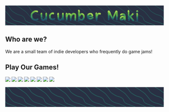 ![](./media/background-logo.png)

## Who are we?
We are a small team of indie developers who frequently do game jams!

## Play Our Games!

<div>
	<a href="https://jawdandev.itch.io/killing-time"><img src="https://img.itch.zone/aW1nLzE4OTA4ODk3LnBuZw==/180x143%23c/u7fZJS.png"></a>
	<a href="https://jawdandev.itch.io/motomon"><img src="https://img.itch.zone/aW1nLzE4MDg2OTkzLnBuZw==/180x143%23c/2K9R29.png"></a>
	<a href="https://hjmw.itch.io/shader-laser-house-invader"><img src="https://img.itch.zone/aW1nLzE3MTUzOTQ3LnBuZw==/180x143%23c/gfHjpd.png"></a>
	<a href="https://jawdandev.itch.io/dragon-roii"><img src="https://img.itch.zone/aW1nLzE2NzkxODk0LnBuZw==/180x143%23c/9wNbeT.png"></a>
	<a href="https://jawdandev.itch.io/unpetrify"><img src="https://img.itch.zone/aW1nLzE1NzgyMDU3LnBuZw==/180x143%23c/%2BXQw2H.png"></a>
	<a href="https://jawdandev.itch.io/fsh"><img src="https://img.itch.zone/aW1nLzE1NzIzMjMzLnBuZw==/180x143%23c/mSduKa.png"></a>
	<a href="https://jawdandev.itch.io/jesters-wing"><img src="https://img.itch.zone/aW1nLzE0ODAwNzg1LnBuZw==/180x143%23c/o8uHQv.png"></a>
	<a href="https://jawdandev.itch.io/sushi-roii"><img src="https://img.itch.zone/aW1nLzEyNTE2MTkxLnBuZw==/180x143%23c/1WBkil.png"></a>
</div>

![](./media/background-banner.png)
